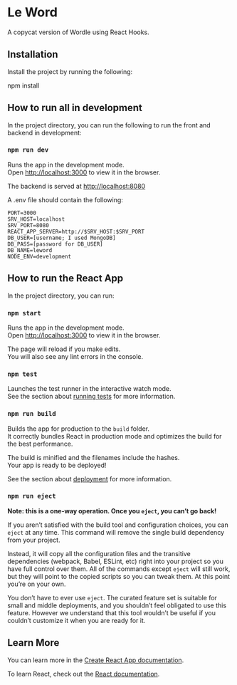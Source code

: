 # Le Word

A copycat version of Wordle using React Hooks.

## Installation

Install the project by running the following:

npm install

## How to run all in development

In the project directory, you can run the following to run the front and backend
in development:

### `npm run dev`

Runs the app in the development mode.\
Open [http://localhost:3000](http://localhost:3000) to view it in the browser.

The backend is served at [http://localhost:8080](http://localhost:8080)

A .env file should contain the following:

```
PORT=3000
SRV_HOST=localhost
SRV_PORT=8080
REACT_APP_SERVER=http://$SRV_HOST:$SRV_PORT
DB_USER=[username; I used MongoDB]
DB_PASS=[password for DB_USER]
DB_NAME=leword
NODE_ENV=development
```

## How to run the React App

In the project directory, you can run:

### `npm start`

Runs the app in the development mode.\
Open [http://localhost:3000](http://localhost:3000) to view it in the browser.

The page will reload if you make edits.\
You will also see any lint errors in the console.

### `npm test`

Launches the test runner in the interactive watch mode.\
See the section about [running tests](https://facebook.github.io/create-react-app/docs/running-tests) for more information.

### `npm run build`

Builds the app for production to the `build` folder.\
It correctly bundles React in production mode and optimizes the build for the best performance.

The build is minified and the filenames include the hashes.\
Your app is ready to be deployed!

See the section about [deployment](https://facebook.github.io/create-react-app/docs/deployment) for more information.

### `npm run eject`

**Note: this is a one-way operation. Once you `eject`, you can’t go back!**

If you aren’t satisfied with the build tool and configuration choices, you can `eject` at any time. This command will remove the single build dependency from your project.

Instead, it will copy all the configuration files and the transitive dependencies (webpack, Babel, ESLint, etc) right into your project so you have full control over them. All of the commands except `eject` will still work, but they will point to the copied scripts so you can tweak them. At this point you’re on your own.

You don’t have to ever use `eject`. The curated feature set is suitable for small and middle deployments, and you shouldn’t feel obligated to use this feature. However we understand that this tool wouldn’t be useful if you couldn’t customize it when you are ready for it.

## Learn More

You can learn more in the [Create React App documentation](https://facebook.github.io/create-react-app/docs/getting-started).

To learn React, check out the [React documentation](https://reactjs.org/).
